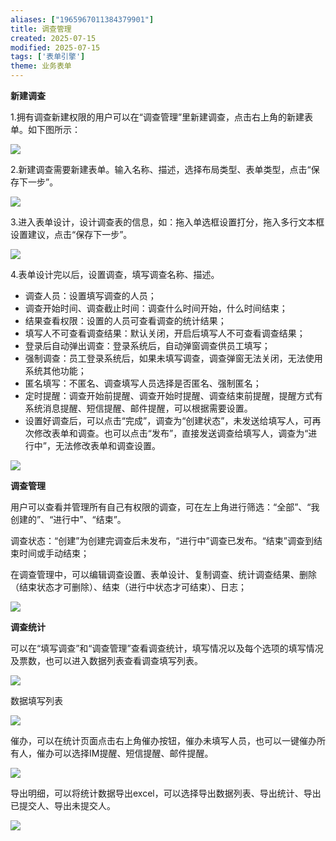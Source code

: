 ```yaml
---
aliases: ["1965967011384379901"]
title: 调查管理
created: 2025-07-15
modified: 2025-07-15
tags: ['表单引擎']
theme: 业务表单
---
```


**新建调查**

1.拥有调查新建权限的用户可以在“调查管理”里新建调查，点击右上角的新建表单。如下图所示：

![](3377920305855688b61ed77947a04afc.jpg)

2.新建调查需要新建表单。输入名称、描述，选择布局类型、表单类型，点击“保存下一步”。

![](30c1555add8a67d2ead934b0376415e7.jpg)

3.进入表单设计，设计调查表的信息，如：拖入单选框设置打分，拖入多行文本框设置建议，点击“保存下一步”。

![](d78763800e7ded9d8689094f9b07479d.jpg)

4.表单设计完以后，设置调查，填写调查名称、描述。

- 调查人员：设置填写调查的人员；
- 调查开始时间、调查截止时间：调查什么时间开始，什么时间结束；
- 结果查看权限：设置的人员可查看调查的统计结果；
- 填写人不可查看调查结果：默认关闭，开启后填写人不可查看调查结果；
- 登录后自动弹出调查：登录系统后，自动弹窗调查供员工填写；
- 强制调查：员工登录系统后，如果未填写调查，调查弹窗无法关闭，无法使用系统其他功能；
- 匿名填写：不匿名、调查填写人员选择是否匿名、强制匿名；
- 定时提醒：调查开始前提醒、调查开始时提醒、调查结束前提醒，提醒方式有系统消息提醒、短信提醒、邮件提醒，可以根据需要设置。
- 设置好调查后，可以点击“完成”，调查为“创建状态”，未发送给填写人，可再次修改表单和调查。也可以点击“发布”，直接发送调查给填写人，调查为“进行中”，无法修改表单和调查设置。

![](1f15708584c5182b4ff0c7e4b735a919.jpg)

**调查管理**

用户可以查看并管理所有自己有权限的调查，可在左上角进行筛选：“全部”、“我创建的”、“进行中”、“结束”。

调查状态：“创建”为创建完调查后未发布，“进行中”调查已发布。“结束”调查到结束时间或手动结束；

在调查管理中，可以编辑调查设置、表单设计、复制调查、统计调查结果、删除（结束状态才可删除）、结束（进行中状态才可结束）、日志；

![](dab1e8677fac352ffca14ad4fd7c082f.jpg)

**调查统计**

可以在“填写调查”和“调查管理”查看调查统计，填写情况以及每个选项的填写情况及票数，也可以进入数据列表查看调查填写列表。

![](dc196a64b8a2b7cf87fa296dfe7c132f.jpg)

数据填写列表

![](c689d969fadbbedee523acb0f821ce95.jpg)

催办，可以在统计页面点击右上角催办按钮，催办未填写人员，也可以一键催办所有人，催办可以选择IM提醒、短信提醒、邮件提醒。

![](b17df2276e4a74713ad86c91515729ba.jpg)

导出明细，可以将统计数据导出excel，可以选择导出数据列表、导出统计、导出已提交人、导出未提交人。

![](55a5c6ac465a4e326c965fc6dc95d21f.jpg)